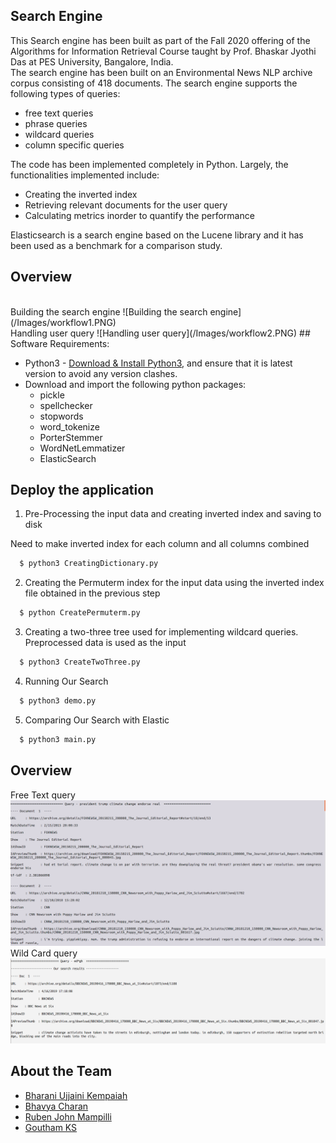 ## Search Engine
This Search engine has been built as part of the Fall 2020 offering of the Algorithms for Information Retrieval Course taught by Prof. Bhaskar Jyothi Das at PES University, Bangalore, India. <br>
The search engine has been built on an Environmental News NLP archive corpus consisting of 418 documents. 
The search engine supports the following types of queries:
<ul>
 <li>free text queries</li>
 <li>phrase queries</li>
 <li>wildcard queries</li>
 <li>column specific queries</li>
</ul>

The code has been implemented completely in Python. 
Largely, the functionalities implemented include:
<ul>
 <li>Creating the inverted index</li>
 <li>Retrieving relevant documents for the user query</li>
 <li>Calculating metrics inorder to quantify the performance</li>
</ul>
Elasticsearch is a search engine based on the Lucene library and it has been used as a benchmark for a comparison study.<br>

## Overview
<br>
Building the search engine
![Building the search engine](/Images/workflow1.PNG)
<br>
Handling user query
![Handling user query](/Images/workflow2.PNG)
## Software Requirements:
<ul>
 <li>Python3 - <a href="https://www.python.org/">Download & Install Python3</a>, and ensure that it is latest version to avoid any version clashes.</li>
 <li>Download and import the following python packages:
  <ul>
   <li>pickle</li>
 <li>spellchecker</li>
 <li>stopwords</li>
 <li>word_tokenize</li>
 <li>PorterStemmer</li>
 <li>WordNetLemmatizer</li>
 <li>ElasticSearch</li>
  </ul>
 </ul>
 
## Deploy the application


 1) Pre-Processing the input data and creating inverted index and saving to disk

Need to make inverted index for each column and all columns combined
```bash
  $ python3 CreatingDictionary.py
```

 2) Creating the Permuterm index for the input data using the inverted index file obtained in the previous step
```bash    
  $ python CreatePermuterm.py
```

 3) Creating a two-three tree used for implementing wildcard queries. Preprocessed data is used as the input
```bash
  $ python3 CreateTwoThree.py
```

 4) Running Our Search
```bash
  $ python3 demo.py
```

 5) Comparing Our Search with Elastic
```bash
  $ python3 main.py
```
## Overview
Free Text query
![Free Text query](/Images/FreeTextQuery.png)
Wild Card query
![Wild Card query](/Images/WildCardQuery.png)
## About the Team
<ul>
  <li><a href = "https://github.com/bharaniuk">Bharani Ujjaini Kempaiah</a></li>
  <li><a href = "https://github.com/BhavyaCharan">Bhavya Charan</a></li>
  <li><a href = "https://github.com/rubenjohn1999">Ruben John Mampilli</a></li>
  <li><a href = "https://github.com/ksg1998">Goutham KS</a></li>
 </ul>
